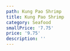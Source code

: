 ```yaml
---
path: Kung Pao Shrimp
title: Kung Pao Shrimp
category: Seafood
smallPrice: '7.75'
price: '9.75'
description: ''
---
```


